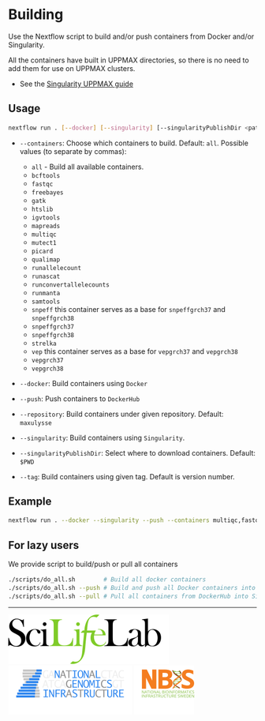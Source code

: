 # Building

Use the Nextflow script to build and/or push containers from Docker and/or Singularity.

All the containers have built in UPPMAX directories, so there is no need to add them for use on UPPMAX clusters.
- See the [Singularity UPPMAX guide](https://www.uppmax.uu.se/support-sv/user-guides/singularity-user-guide/)

## Usage

```bash
nextflow run . [--docker] [--singularity] [--singularityPublishDir <path>] [--push] [--containers <container1[,container2..]>] [--repository <repository>] [--tag tag]
```

- `--containers`: Choose which containers to build. Default: `all`. Possible values (to separate by commas):
  - `all` -  Build all available containers.
  - `bcftools`
  - `fastqc`
  - `freebayes`
  - `gatk`
  - `htslib`
  - `igvtools`
  - `mapreads`
  - `multiqc`
  - `mutect1`
  - `picard`
  - `qualimap`
  - `runallelecount`
  - `runascat`
  - `runconvertallelecounts`
  - `runmanta`
  - `samtools`
  - `snpeff` this container serves as a base for `snpeffgrch37` and `snpeffgrch38`
  - `snpeffgrch37`
  - `snpeffgrch38`
  - `strelka`
  - `vep` this container serves as a base for `vepgrch37` and `vepgrch38`
  - `vepgrch37`
  - `vepgrch38`

- `--docker`: Build containers using `Docker`
- `--push`: Push containers to `DockerHub`
- `--repository`: Build containers under given repository. Default: `maxulysse`
- `--singularity`: Build containers using `Singularity`.
- `--singularityPublishDir`: Select where to download containers. Default: `$PWD`
- `--tag`: Build containers using given tag. Default is version number.

## Example

```bash
nextflow run . --docker --singularity --push --containers multiqc,fastqc
```

## For lazy users
We provide script to build/push or pull all containers
```bash
./scripts/do_all.sh        # Build all docker containers
./scripts/do_all.sh --push # Build and push all Docker containers into DockerHub
./scripts/do_all.sh --pull # Pull all containers from DockerHub into Singularity
```

---
[![](images/SciLifeLab_logo.png "SciLifeLab")][scilifelab-link]
[![](images/NGI_logo.png "NGI")][ngi-link]
[![](images/NBIS_logo.png "NBIS")][nbis-link]

[nbis-link]: https://www.nbis.se/
[ngi-link]: https://ngisweden.scilifelab.se/
[scilifelab-link]: https://www.scilifelab.se/
